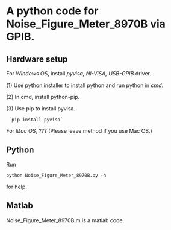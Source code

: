 # A python code for Noise_Figure_Meter_8970B via GPIB.

## Hardware setup

For *Windows OS*, install *pyvisa, NI-VISA, USB-GPIB* driver.

(1) Use python installer to install python and run python in *cmd*.
   
(2) In cmd, install python-pip.
   
(3) Use pip to install pyvisa.
   
     `pip install pyvisa`

For *Mac OS*, ??? (Please leave method if you use Mac OS.)

## Python

Run

`python Noise_Figure_Meter_8970B.py -h`

for help.

## Matlab
Noise_Figure_Meter_8970B.m is a matlab code.

